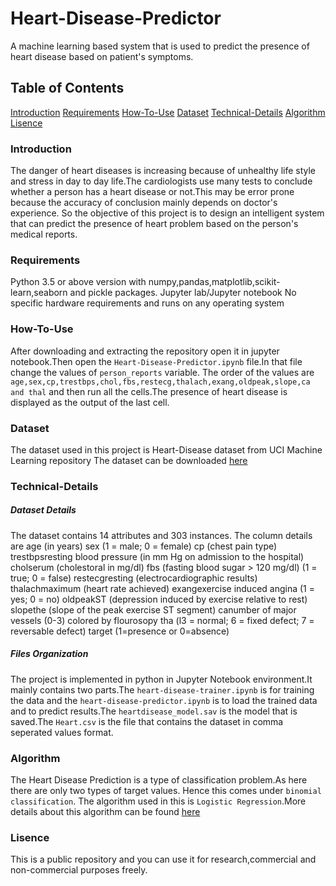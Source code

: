 # Heart-Disease-Predictor
A machine learning based system that is used to predict the presence of heart disease based on patient's symptoms.
## Table of Contents
[Introduction](#Introduction)
[Requirements](#Requirements)
[How-To-Use](#How-To-Use)
[Dataset](#Dataset)
[Technical-Details](#Technical-Details)
[Algorithm](#Algorithm)
[Lisence](#Lisence)
### Introduction
The danger of heart diseases is increasing because of unhealthy life style and stress in day to day life.The cardiologists use many tests to conclude whether a person has a heart disease or not.This may be error prone because the accuracy of conclusion mainly depends on doctor's experience. So the objective of this project is to design an intelligent system that can predict the presence of heart problem based on the person's medical reports.
### Requirements
Python 3.5 or above version with numpy,pandas,matplotlib,scikit-learn,seaborn and pickle packages.
Jupyter lab/Jupyter notebook
No specific hardware requirements and runs on any operating system
### How-To-Use
After downloading and extracting the repository open it in jupyter notebook.Then open the `Heart-Disease-Predictor.ipynb` file.In that file change the values of `person_reports` variable.
The order of the values are `age,sex,cp,trestbps,chol,fbs,restecg,thalach,exang,oldpeak,slope,ca and thal` and then run all the cells.The presence of heart disease is displayed as the output of the last cell.

### Dataset
The dataset used in this project is Heart-Disease dataset from UCI Machine Learning repository
The dataset can be downloaded [here](#https://www.kaggle.com/ronitf/heart-disease-uci)
### Technical-Details
##### Dataset Details
The dataset contains 14 attributes and 303 instances.
The column details are
age (in years)
sex (1 = male; 0 = female)
cp (chest pain type)
trestbpsresting blood pressure (in mm Hg on admission to the hospital)
cholserum (cholestoral in mg/dl)
fbs (fasting blood sugar > 120 mg/dl) (1 = true; 0 = false)
restecgresting (electrocardiographic results)
thalachmaximum (heart rate achieved)
exangexercise induced angina (1 = yes; 0 = no)
oldpeakST (depression induced by exercise relative to rest)
slopethe (slope of the peak exercise ST segment)
canumber of major vessels (0-3) colored by flourosopy
tha (l3 = normal; 6 = fixed defect; 7 = reversable defect)
target (1=presence or 0=absence)
##### Files Organization
The project is implemented in python in Jupyter Notebook environment.It mainly contains two parts.The `heart-disease-trainer.ipynb` is for training the data and the `heart-disease-predictor.ipynb` is to load the trained data and to predict results.The `heartdisease_model.sav` is the model that is saved.The `Heart.csv` is the file that contains the dataset in comma seperated values format.
### Algorithm
The Heart Disease Prediction is a type of classification problem.As here there are only two types of target values. Hence this comes under `binomial classification`.
The algorithm used in this is `Logistic Regression`.More details about this algorithm can be found [here](#https://en.wikipedia.org/wiki/Logistic_regression)
### Lisence
This is a public repository and you can use it for research,commercial and non-commercial purposes freely.

